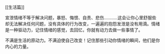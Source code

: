 [[生活篇]]

宣泄情绪不等于解决问题，暴怒、悔恨、自责、悲伤...........这会让你心里舒服些却无法解决任何问题，没有具体的行为改变，一遍遍的抱怨发泄是没有用滴。情绪是一种驱动力，记住情绪的感觉，去回忆，你就有动力去做一些事情了。

不满是生活的原动力。不满迫使自己改变！记住那些引动你情绪的瞬间，他们是你内心的力量。